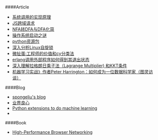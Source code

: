 ####Article
* [系统调用的实现原理](http://blog.csdn.net/chosen0ne/article/details/7721550) 
* [JS跨域请求](http://blog.csdn.net/chosen0ne/article/details/7333626)
* [NFA转DFA与DFA化简](http://blog.163.com/it_novice/blog/static/2091830692013465450493/)
* [操作系统启动之谜](http://oilbeater.com/2012/06/29/the-secret-of-os-startup/)
* [python资源包](http://www.lfd.uci.edu/~gohlke/pythonlibs/)
* [深入分析Linux自旋锁](http://blog.chinaunix.net/uid-20543672-id-3252604.html)
* [微扯蛋:工程师的价值和cy分类法](http://blog.cydu.net/2012/09/cy_values_classified.html)
* [erlang调用外部程序如何得到其退出状态](http://blog.csdn.net/skymanwu/article/details/8284373)
* [深入理解拉格朗日乘子法（Lagrange Multiplier) 和KKT条件](http://blog.csdn.net/xianlingmao/article/details/7919597)
* [机器学习实战》作者Peter Harrington：如何成为一位数据科学家（图灵访谈）](http://blog.csdn.net/wdxin1322/article/details/12186441)

####Blog
* [spongeliu's blog](http://www.spongeliu.com/)
* [业界良心](http://www.lfd.uci.edu/~gohlke/pythonlibs)
* [Python extensions to do machine learning](http://www.xavierdupre.fr/blog/2013-09-15_nojs.html)
*
####Book
* [High-Performance Browser Networking](http://chimera.labs.oreilly.com/books/1230000000545/index.html)
